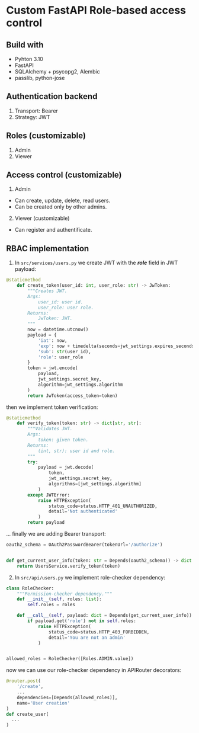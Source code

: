 # Custom FastAPI Role-based access control

## Build with
 - Pyhton 3.10
 - FastAPI
 - SQLAlchemy + psycopg2, Alembic
 - passlib, python-jose

## Authentication backend
1. Transport: Bearer
2. Strategy: JWT

## Roles (customizable)
1. Admin
2. Viewer

## Access control (customizable)
1. Admin
  - Can create, update, delete, read users.
  - Can be created only by other admins.

2. Viewer (customizable)
  - Can register and authentificate.
  
## RBAC implementation
1. In `src/services/users.py` we create JWT with the ___role___ field in JWT payload:
```python
@staticmethod
    def create_token(user_id: int, user_role: str) -> JwToken:
        """Creates JWT.
        Args:
            user_id: user id.
            user_role: user role.
        Returns:
            JwToken: JWT.
        """
        now = datetime.utcnow()
        payload = {
            'iat': now,
            'exp': now + timedelta(seconds=jwt_settings.expires_seconds),
            'sub': str(user_id),
            'role': user_role
        }
        token = jwt.encode(
            payload,
            jwt_settings.secret_key,
            algorithm=jwt_settings.algorithm
        )
        return JwToken(access_token=token)
```
then we implement token verification:
```python
@staticmethod
    def verify_token(token: str) -> dict[str, str]:
        """Validates JWT.
        Args:
            token: given token.
        Returns:
            (int, str): user id and role.
        """
        try:
            payload = jwt.decode(
                token,
                jwt_settings.secret_key,
                algorithms=[jwt_settings.algorithm]
            )
        except JWTError:
            raise HTTPException(
                status_code=status.HTTP_401_UNAUTHORIZED,
                detail='Not authenticated'
            )
        return payload
```
... finally we are adding Bearer transport:
```python
oauth2_schema = OAuth2PasswordBearer(tokenUrl='/authorize')


def get_current_user_info(token: str = Depends(oauth2_schema)) -> dict:
    return UsersService.verify_token(token)
```

2. In `src/api/users.py` we implement role-checker dependency:
```python
class RoleChecker:
    """Permission-checker dependency."""
    def __init__(self, roles: list):
        self.roles = roles

    def __call__(self, payload: dict = Depends(get_current_user_info)):
        if payload.get('role') not in self.roles:
            raise HTTPException(
                status_code=status.HTTP_403_FORBIDDEN,
                detail='You are not an admin'
            )


allowed_roles = RoleChecker([Roles.ADMIN.value])
```
now we can use our role-checker dependency in APIRouter decorators:
```python
@router.post(
    '/create',
    ...
    dependencies=[Depends(allowed_roles)],
    name='User creation'
)
def create_user(
  ...
)
```
